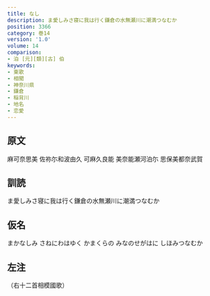 ```yaml
---
title: なし
description: ま愛しみさ寝に我は行く鎌倉の水無瀬川に潮満つなむか
position: 3366
category: 巻14
version: '1.0'
volume: 14
comparison:
- 泊 [元][類][古] 伯
keywords:
- 東歌
- 相聞
- 神奈川県
- 鎌倉
- 稲背川
- 地名
- 恋愛
---
```


## 原文

麻可奈思美 佐祢尓和波由久 可麻久良能 美奈能瀬河泊尓 思保美都奈武賀

## 訓読

ま愛しみさ寝に我は行く鎌倉の水無瀬川に潮満つなむか

## 仮名

まかなしみ さねにわはゆく かまくらの みなのせがはに しほみつなむか

## 左注

（右十二首相模國歌）
